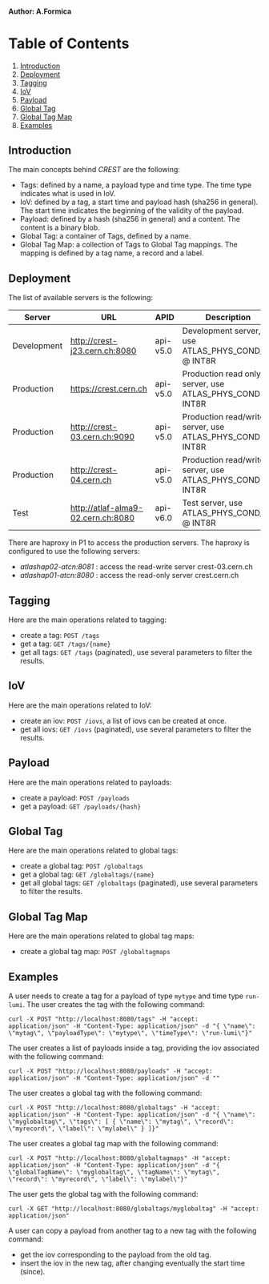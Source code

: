 #### Author: A.Formica
# Table of Contents
1. [Introduction](#introduction)
2. [Deployment](#deployment)
2. [Tagging](#tagging)
3. [IoV](#iov)
4. [Payload](#payload)
5. [Global Tag](#global-tag)
6. [Global Tag Map](#global-tag-map)
7. [Examples](#examples)

## Introduction
The main concepts behind *CREST* are the following:
- Tags: defined by a name, a payload type and time type. The time type indicates what is used in IoV. 
- IoV: defined by a tag, a start time and payload hash (sha256 in general). The start time indicates the beginning of the validity of the payload. 
- Payload: defined by a hash (sha256 in general) and a content. The content is a binary blob. 
- Global Tag: a container of Tags, defined by a name. 
- Global Tag Map: a collection of Tags to Global Tag mappings. The mapping is defined by a tag name, a record and a label.

## Deployment
The list of available servers is the following:

| Server | URL                                | APID     | Description                                        |
| ------ |------------------------------------|----------|----------------------------------------------------|
| Development | http://crest-j23.cern.ch:8080      | api-v5.0 | Development server, use ATLAS_PHYS_COND_01 @ INT8R |
| Production  | https://crest.cern.ch              | api-v5.0 | Production read only server, use ATLAS_PHYS_COND @ INT8R    |
| Production  | http://crest-03.cern.ch:9090       | api-v5.0 | Production read/write server, use ATLAS_PHYS_COND @ INT8R |
| Production  | http://crest-04.cern.ch            | api-v5.0 | Production read/write server, use ATLAS_PHYS_COND @ INT8R |
| Test        | http://atlaf-alma9-02.cern.ch:8080 | api-v6.0 | Test server, use ATLAS_PHYS_COND_01 @ INT8R |

There are haproxy in P1 to access the production servers. The haproxy is configured to use the following servers:
- _atlashap02-atcn:8081_ : access the read-write server crest-03.cern.ch
- _atlashap01-atcn:8080_ : access the read-only server crest.cern.ch

## Tagging
Here are the main operations related to tagging:

 * create a tag: `POST /tags`
 * get a tag: `GET /tags/{name}`
 * get all tags: `GET /tags` (paginated), use several parameters to filter the results.

## IoV
Here are the main operations related to IoV:

 * create an iov: `POST /iovs`, a list of iovs can be created at once.
 * get all iovs: `GET /iovs` (paginated), use several parameters to filter the results.

## Payload
Here are the main operations related to payloads:

 * create a payload: `POST /payloads`
 * get a payload: `GET /payloads/{hash}`

## Global Tag
Here are the main operations related to global tags:

 * create a global tag: `POST /globaltags`
 * get a global tag: `GET /globaltags/{name}`
 * get all global tags: `GET /globaltags` (paginated), use several parameters to filter the results.

## Global Tag Map
Here are the main operations related to global tag maps:

 * create a global tag map: `POST /globaltagmaps`

## Examples
A user needs to create a tag for a payload of type `mytype` and time type `run-lumi`. 
The user creates the tag with the following command:
```
curl -X POST "http://localhost:8080/tags" -H "accept: application/json" -H "Content-Type: application/json" -d "{ \"name\": \"mytag\", \"payloadType\": \"mytype\", \"timeType\": \"run-lumi\"}"
```
The user creates a list of payloads inside a tag, providing the iov associated with the following command:
```
curl -X POST "http://localhost:8080/payloads" -H "accept: application/json" -H "Content-Type: application/json" -d ""
```
The user creates a global tag with the following command:
```
curl -X POST "http://localhost:8080/globaltags" -H "accept: application/json" -H "Content-Type: application/json" -d "{ \"name\": \"myglobaltag\", \"tags\": [ { \"name\": \"mytag\", \"record\": \"myrecord\", \"label\": \"mylabel\" } ]}"
```
The user creates a global tag map with the following command:
```
curl -X POST "http://localhost:8080/globaltagmaps" -H "accept: application/json" -H "Content-Type: application/json" -d "{ \"globalTagName\": \"myglobaltag\", \"tagName\": \"mytag\", \"record\": \"myrecord\", \"label\": \"mylabel\"}"
```
The user gets the global tag with the following command:
```
curl -X GET "http://localhost:8080/globaltags/myglobaltag" -H "accept: application/json"
```
A user can copy a payload from another tag to a new tag with the following command:
- get the iov corresponding to the payload from the old tag. 
- insert the iov in the new tag, after changing eventually the start time (since).
